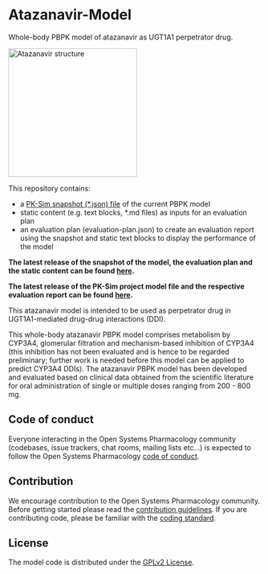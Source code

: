 # Atazanavir-Model
Whole-body PBPK model of atazanavir as UGT1A1 perpetrator drug.

<a title="Atazanavir" href="https://commons.wikimedia.org/wiki/File:Atazanavir_structure.svg"><img width="256" alt="Atazanavir structure" src="https://upload.wikimedia.org/wikipedia/commons/thumb/9/98/Atazanavir_structure.svg/256px-Atazanavir_structure.svg.png"></a>

This repository contains:

- a [PK-Sim snapshot (*.json) file](https://docs.open-systems-pharmacology.org/working-with-pk-sim/pk-sim-documentation/importing-exporting-project-data-models#exporting-project-to-snapshot-loading-project-from-snapshot) of the current PBPK model
- static content (e.g. text blocks, *.md files) as inputs for an evaluation plan
- an evaluation plan (evaluation-plan.json) to create an evaluation report using the snapshot and static text blocks to display the performance of the model

**The latest release of the snapshot of the model, the evaluation plan and the static content can be found [here](https://github.com/Open-Systems-Pharmacology/Atazanavir-Model/releases/latest).**

**The latest release of the PK-Sim project model file and the respective evaluation report can be found [here](https://github.com/Open-Systems-Pharmacology/OSP-PBPK-Model-Library/releases).**

This atazanavir model is intended to be used as perpetrator drug in UGT1A1-mediated drug-drug interactions (DDI). 

This  whole-body atazanavir PBPK model comprises metabolism by CYP3A4, glomerular filtration and mechanism-based inhibition of CYP3A4 (this inhibition has not been evaluated and is hence to be regarded preliminary; further work is needed before this model can be applied to predict CYP3A4 DDIs). The atazanavir PBPK model has been developed and evaluated based on clinical data obtained from the scientific literature for oral administration of single or multiple doses ranging from 200 - 800 mg. 

## Code of conduct
Everyone interacting in the Open Systems Pharmacology community (codebases, issue trackers, chat rooms, mailing lists etc...) is expected to follow the Open Systems Pharmacology [code of conduct](https://github.com/Open-Systems-Pharmacology/Suite/blob/master/CODE_OF_CONDUCT.md#contributor-covenant-code-of-conduct).

## Contribution
We encourage contribution to the Open Systems Pharmacology community. Before getting started please read the [contribution guidelines](https://github.com/Open-Systems-Pharmacology/Suite/blob/master/CONTRIBUTING.md#ways-to-contribute). If you are contributing code, please be familiar with the [coding standard](https://github.com/Open-Systems-Pharmacology/Suite/blob/master/CODING_STANDARDS.md#visual-studio-settings).

## License
The model code is distributed under the [GPLv2 License](https://github.com/Open-Systems-Pharmacology/Suite/blob/develop/LICENSE).
